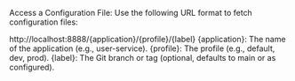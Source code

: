 Access a Configuration File: Use the following URL format to fetch configuration files:

http://localhost:8888/{application}/{profile}/{label}
{application}: The name of the application (e.g., user-service).
{profile}: The profile (e.g., default, dev, prod).
{label}: The Git branch or tag (optional, defaults to main or as configured).